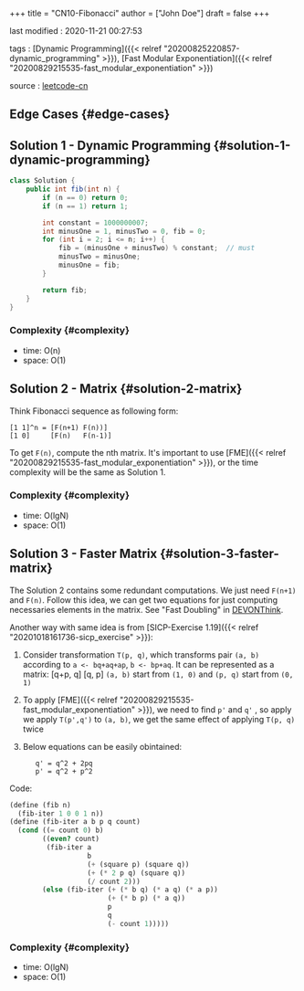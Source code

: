 +++
title = "CN10-Fibonacci"
author = ["John Doe"]
draft = false
+++

last modified
: 2020-11-21 00:27:53


tags
: [Dynamic Programming]({{< relref "20200825220857-dynamic_programming" >}}), [Fast Modular Exponentiation]({{< relref "20200829215535-fast_modular_exponentiation" >}})

source
: [leetcode-cn](https://leetcode-cn.com/problems/fei-bo-na-qi-shu-lie-lcof/)


## Edge Cases {#edge-cases}


## Solution 1 - Dynamic Programming {#solution-1-dynamic-programming}

```java
class Solution {
    public int fib(int n) {
        if (n == 0) return 0;
        if (n == 1) return 1;

        int constant = 1000000007;
        int minusOne = 1, minusTwo = 0, fib = 0;
        for (int i = 2; i <= n; i++) {
            fib = (minusOne + minusTwo) % constant;  // must
            minusTwo = minusOne;
            minusOne = fib;
        }

        return fib;
    }
}
```


### Complexity {#complexity}

-   time: O(n)
-   space: O(1)


## Solution 2 - Matrix {#solution-2-matrix}

Think Fibonacci sequence as following form:

```nil
[1 1]^n = [F(n+1) F(n))]
[1 0]     [F(n)   F(n-1)]
```

To get `F(n)`, compute the nth matrix.
It's important to use [FME]({{< relref "20200829215535-fast_modular_exponentiation" >}}), or the time complexity will be the same as Solution 1.


### Complexity {#complexity}

-   time: O(lgN)
-   space: O(1)


## Solution 3 - Faster Matrix {#solution-3-faster-matrix}

The Solution 2 contains some redundant computations. We just need `F(n+1)` and `F(n)`. Follow this idea, we can get two equations for just computing necessaries elements in the matrix. See "Fast Doubling" in [DEVONThink](//B099898C-3165-4CA8-BB46-A10AC39C2A97).

Another way with same idea is from [SICP-Exercise 1.19]({{< relref "20201018161736-sicp_exercise" >}}):

1.  Consider transformation `T(p, q)`, which transforms pair `(a, b)` according to `a <- bq+aq+ap`, `b <- bp+aq`. It can be represented as a matrix:
    [q+p, q]
    [q,   p]
    `(a, b)` start from `(1, 0)` and `(p, q)` start from `(0, 1)`
2.  To apply [FME]({{< relref "20200829215535-fast_modular_exponentiation" >}}), we need to find `p'` and `q'` , so apply we apply `T(p',q')` to `(a, b)`, we get the same effect of applying `T(p, q)` twice
3.  Below equations can be easily obintained:

    ```nil
       q' = q^2 + 2pq
       p' = q^2 + p^2
    ```

Code:

```scheme
(define (fib n)
  (fib-iter 1 0 0 1 n))
(define (fib-iter a b p q count)
  (cond ((= count 0) b)
        ((even? count)
         (fib-iter a
                   b
                   (+ (square p) (square q))
                   (+ (* 2 p q) (square q))
                   (/ count 2)))
        (else (fib-iter (+ (* b q) (* a q) (* a p))
                        (+ (* b p) (* a q))
                        p
                        q
                        (- count 1)))))
```


### Complexity {#complexity}

-   time: O(lgN)
-   space: O(1)
